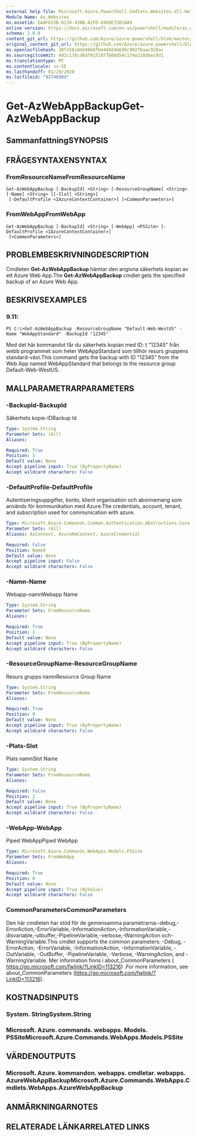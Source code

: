 ```yaml
---
external help file: Microsoft.Azure.PowerShell.Cmdlets.Websites.dll-Help.xml
Module Name: Az.Websites
ms.assetid: EAAF615B-6139-438B-A2FD-6966E72B3AA9
online version: https://docs.microsoft.com/en-us/powershell/module/az.websites/get-azwebappbackup
schema: 2.0.0
content_git_url: https://github.com/Azure/azure-powershell/blob/master/src/Websites/Websites/help/Get-AzWebAppBackup.md
original_content_git_url: https://github.com/Azure/azure-powershell/blob/master/src/Websites/Websites/help/Get-AzWebAppBackup.md
ms.openlocfilehash: 30f1581ddd4668fbe4d4d4b6d8c902f6aac929ac
ms.sourcegitcommit: 4d2c178cd6df9151877b08d54c1f4a228dbec9d1
ms.translationtype: MT
ms.contentlocale: sv-SE
ms.lasthandoff: 01/29/2020
ms.locfileid: "93746089"
---
```

# <span data-ttu-id="be4d6-101">Get-AzWebAppBackup</span><span class="sxs-lookup"><span data-stu-id="be4d6-101">Get-AzWebAppBackup</span></span>

## <span data-ttu-id="be4d6-102">Sammanfattning</span><span class="sxs-lookup"><span data-stu-id="be4d6-102">SYNOPSIS</span></span>

## <span data-ttu-id="be4d6-103">FRÅGESYNTAXEN</span><span class="sxs-lookup"><span data-stu-id="be4d6-103">SYNTAX</span></span>

### <span data-ttu-id="be4d6-104">FromResourceName</span><span class="sxs-lookup"><span data-stu-id="be4d6-104">FromResourceName</span></span>
```
Get-AzWebAppBackup [-BackupId] <String> [-ResourceGroupName] <String> [-Name] <String> [[-Slot] <String>]
 [-DefaultProfile <IAzureContextContainer>] [<CommonParameters>]
```

### <span data-ttu-id="be4d6-105">FromWebApp</span><span class="sxs-lookup"><span data-stu-id="be4d6-105">FromWebApp</span></span>
```
Get-AzWebAppBackup [-BackupId] <String> [-WebApp] <PSSite> [-DefaultProfile <IAzureContextContainer>]
 [<CommonParameters>]
```

## <span data-ttu-id="be4d6-106">PROBLEMBESKRIVNING</span><span class="sxs-lookup"><span data-stu-id="be4d6-106">DESCRIPTION</span></span>
<span data-ttu-id="be4d6-107">Cmdleten **Get-AzWebAppBackup** hämtar den angivna säkerhets kopian av ett Azure Web App.</span><span class="sxs-lookup"><span data-stu-id="be4d6-107">The **Get-AzWebAppBackup** cmdlet gets the specified backup of an Azure Web App.</span></span>

## <span data-ttu-id="be4d6-108">BESKRIVS</span><span class="sxs-lookup"><span data-stu-id="be4d6-108">EXAMPLES</span></span>

### <span data-ttu-id="be4d6-109">9.1</span><span class="sxs-lookup"><span data-stu-id="be4d6-109">1:</span></span>
```
PS C:\>Get-AzWebAppBackup -ResourceGroupName "Default-Web-WestUS" -Name "WebAppStandard" -BackupId "12345"
```

<span data-ttu-id="be4d6-110">Med det här kommandot får du säkerhets kopian med ID: t "12345" från webb programmet som heter WebAppStandard som tillhör resurs gruppens standard-väst.</span><span class="sxs-lookup"><span data-stu-id="be4d6-110">This command gets the backup with ID "12345" from the Web App named WebAppStandard that belongs to the resource group Default-Web-WestUS.</span></span>

## <span data-ttu-id="be4d6-111">MALLPARAMETRAR</span><span class="sxs-lookup"><span data-stu-id="be4d6-111">PARAMETERS</span></span>

### <span data-ttu-id="be4d6-112">-BackupId</span><span class="sxs-lookup"><span data-stu-id="be4d6-112">-BackupId</span></span>
<span data-ttu-id="be4d6-113">Säkerhets kopie-ID</span><span class="sxs-lookup"><span data-stu-id="be4d6-113">Backup Id</span></span>

```yaml
Type: System.String
Parameter Sets: (All)
Aliases:

Required: True
Position: 3
Default value: None
Accept pipeline input: True (ByPropertyName)
Accept wildcard characters: False
```

### <span data-ttu-id="be4d6-114">-DefaultProfile</span><span class="sxs-lookup"><span data-stu-id="be4d6-114">-DefaultProfile</span></span>
<span data-ttu-id="be4d6-115">Autentiseringsuppgifter, konto, klient organisation och abonnemang som används för kommunikation med Azure.</span><span class="sxs-lookup"><span data-stu-id="be4d6-115">The credentials, account, tenant, and subscription used for communication with azure.</span></span>

```yaml
Type: Microsoft.Azure.Commands.Common.Authentication.Abstractions.Core.IAzureContextContainer
Parameter Sets: (All)
Aliases: AzContext, AzureRmContext, AzureCredential

Required: False
Position: Named
Default value: None
Accept pipeline input: False
Accept wildcard characters: False
```

### <span data-ttu-id="be4d6-116">-Namn</span><span class="sxs-lookup"><span data-stu-id="be4d6-116">-Name</span></span>
<span data-ttu-id="be4d6-117">Webapp-namn</span><span class="sxs-lookup"><span data-stu-id="be4d6-117">Webapp Name</span></span>

```yaml
Type: System.String
Parameter Sets: FromResourceName
Aliases:

Required: True
Position: 1
Default value: None
Accept pipeline input: True (ByPropertyName)
Accept wildcard characters: False
```

### <span data-ttu-id="be4d6-118">-ResourceGroupName</span><span class="sxs-lookup"><span data-stu-id="be4d6-118">-ResourceGroupName</span></span>
<span data-ttu-id="be4d6-119">Resurs grupps namn</span><span class="sxs-lookup"><span data-stu-id="be4d6-119">Resource Group Name</span></span>

```yaml
Type: System.String
Parameter Sets: FromResourceName
Aliases:

Required: True
Position: 0
Default value: None
Accept pipeline input: True (ByPropertyName)
Accept wildcard characters: False
```

### <span data-ttu-id="be4d6-120">-Plats</span><span class="sxs-lookup"><span data-stu-id="be4d6-120">-Slot</span></span>
<span data-ttu-id="be4d6-121">Plats namn</span><span class="sxs-lookup"><span data-stu-id="be4d6-121">Slot Name</span></span>

```yaml
Type: System.String
Parameter Sets: FromResourceName
Aliases:

Required: False
Position: 2
Default value: None
Accept pipeline input: True (ByPropertyName)
Accept wildcard characters: False
```

### <span data-ttu-id="be4d6-122">-WebApp</span><span class="sxs-lookup"><span data-stu-id="be4d6-122">-WebApp</span></span>
<span data-ttu-id="be4d6-123">Piped WebApp</span><span class="sxs-lookup"><span data-stu-id="be4d6-123">Piped WebApp</span></span>

```yaml
Type: Microsoft.Azure.Commands.WebApps.Models.PSSite
Parameter Sets: FromWebApp
Aliases:

Required: True
Position: 0
Default value: None
Accept pipeline input: True (ByValue)
Accept wildcard characters: False
```

### <span data-ttu-id="be4d6-124">CommonParameters</span><span class="sxs-lookup"><span data-stu-id="be4d6-124">CommonParameters</span></span>
<span data-ttu-id="be4d6-125">Den här cmdleten har stöd för de gemensamma parametrarna:-debug,-ErrorAction,-ErrorVariable,-InformationAction,-InformationVariable,-disvariable,-utbuffer,-PipelineVariable,-verbose,-WarningAction och-WarningVariable.</span><span class="sxs-lookup"><span data-stu-id="be4d6-125">This cmdlet supports the common parameters: -Debug, -ErrorAction, -ErrorVariable, -InformationAction, -InformationVariable, -OutVariable, -OutBuffer, -PipelineVariable, -Verbose, -WarningAction, and -WarningVariable.</span></span> <span data-ttu-id="be4d6-126">Mer information finns i about_CommonParameters ( https://go.microsoft.com/fwlink/?LinkID=113216) .</span><span class="sxs-lookup"><span data-stu-id="be4d6-126">For more information, see about_CommonParameters (https://go.microsoft.com/fwlink/?LinkID=113216).</span></span>

## <span data-ttu-id="be4d6-127">KOSTNADS</span><span class="sxs-lookup"><span data-stu-id="be4d6-127">INPUTS</span></span>

### <span data-ttu-id="be4d6-128">System. String</span><span class="sxs-lookup"><span data-stu-id="be4d6-128">System.String</span></span>

### <span data-ttu-id="be4d6-129">Microsoft. Azure. commands. webapps. Models. PSSite</span><span class="sxs-lookup"><span data-stu-id="be4d6-129">Microsoft.Azure.Commands.WebApps.Models.PSSite</span></span>

## <span data-ttu-id="be4d6-130">VÄRDEN</span><span class="sxs-lookup"><span data-stu-id="be4d6-130">OUTPUTS</span></span>

### <span data-ttu-id="be4d6-131">Microsoft. Azure. kommandon. webapps. cmdletar. webapps. AzureWebAppBackup</span><span class="sxs-lookup"><span data-stu-id="be4d6-131">Microsoft.Azure.Commands.WebApps.Cmdlets.WebApps.AzureWebAppBackup</span></span>

## <span data-ttu-id="be4d6-132">ANMÄRKNINGAR</span><span class="sxs-lookup"><span data-stu-id="be4d6-132">NOTES</span></span>

## <span data-ttu-id="be4d6-133">RELATERADE LÄNKAR</span><span class="sxs-lookup"><span data-stu-id="be4d6-133">RELATED LINKS</span></span>
